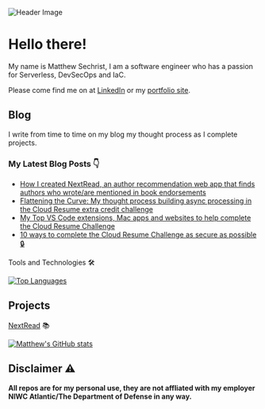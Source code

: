 ![Header Image](https://user-images.githubusercontent.com/80978245/160514543-fb04f797-61c2-4880-a337-498c23ca3547.png)

# Hello there! 
My name is Matthew Sechrist, I am a software engineer who has a passion for Serverless, DevSecOps and IaC.

Please come find me on at [LinkedIn](https://linkedin.com/in/matthewsechrist/) or my [portfolio site](https://matthewsechrist.cloud).

## Blog
I write from time to time on my blog my thought process as I complete projects.
### My Latest Blog Posts 👇
<!-- HASHNODE_BLOG:START -->
- [How I created NextRead, an author recommendation web app that finds authors who wrote/are mentioned in book endorsements](https://matthewsechrist.hashnode.dev/how-i-created-nextread-an-author-recommendation-web-app-that-finds-authors-who-wroteare-mentioned-in-book-endorsements-cl0x6v5re07isj6nvemfj1b84)
- [Flattening the Curve: My thought process building async processing in the Cloud Resume extra credit challenge](https://matthewsechrist.hashnode.dev/flattening-the-curve-my-thought-process-building-async-processing-in-the-cloud-resume-extra-credit-challenge-ckxdph1ce0aay1ts13swpe47j)
- [My Top VS Code extensions, Mac apps and websites to help complete the Cloud Resume Challenge](https://matthewsechrist.hashnode.dev/my-top-vs-code-extensions-mac-apps-and-websites-to-help-complete-the-cloud-resume-challenge-ckwwx8u3w09nkuws1bdse8kqj)
- [10 ways to complete the Cloud Resume Challenge as secure as possible 🔒](https://matthewsechrist.hashnode.dev/10-ways-to-complete-the-cloud-resume-challenge-as-secure-as-possible-ckwjj13oq06hbi6s1fkn6hq07)
<!-- HASHNODE_BLOG:END -->

Tools and Technologies 🛠️

[![Top Languages](https://github-readme-stats.vercel.app/api/top-langs/?username=matthewsechrist&layout=compact&show_icons=true&theme=react)](https://github.com/anuraghazra/github-readme-stats)

<!-- ![](https://img.shields.io/badge/<WORD_ON_LEFT>-<WORD_ON_RIGHT>-informational?style=flat&logo=<LOGO_NAME>&logoColor=white&color=2bbc8a) -->

## Projects 
[NextRead](https://matthewsechrist.cloud/nextread.html) 📚


[![Matthew's GitHub stats](https://github-readme-stats.vercel.app/api?username=matthewsechrist&show_icons=true&theme=react)](https://github.com/anuraghazra/github-readme-stats)

## Disclaimer ⚠️
**All repos are for my personal use, they are not affliated with my employer NIWC Atlantic/The Department of Defense in any way.** 
